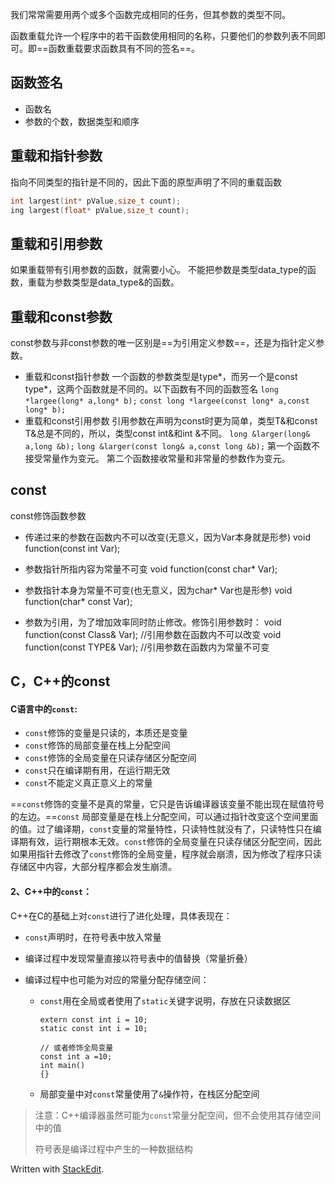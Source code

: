 我们常常需要用两个或多个函数完成相同的任务，但其参数的类型不同。

函数重载允许一个程序中的若干函数使用相同的名称，只要他们的参数列表不同即可。即==函数重载要求函数具有不同的签名==。

## 函数签名
- 函数名
- 参数的个数，数据类型和顺序
## 重载和指针参数
指向不同类型的指针是不同的，因此下面的原型声明了不同的重载函数
```c
int largest(int* pValue,size_t count);
ing largest(float* pValue,size_t count);
```
## 重载和引用参数
如果重载带有引用参数的函数，就需要小心。
不能把参数是类型data_type的函数，重载为参数类型是data_type&的函数。

## 重载和const参数
const参数与非const参数的唯一区别是==为引用定义参数==，还是为指针定义参数。
- 重载和const指针参数
一个函数的参数类型是type*，而另一个是const type*，这两个函数就是不同的。以下函数有不同的函数签名
`long *largee(long* a,long* b);`
`const long *largee(const long* a,const long* b);`
- 重载和const引用参数
引用参数在声明为const时更为简单，类型T&和const T&总是不同的，所以，类型const int&和int &不同。
`long &larger(long& a,long &b);`
`long &larger(const long& a,const long &b);`
第一个函数不接受常量作为变元。
第二个函数接收常量和非常量的参数作为变元。

## const
const修饰函数参数
- 传递过来的参数在函数内不可以改变(无意义，因为Var本身就是形参)
void function(const int Var);

- 参数指针所指内容为常量不可变
void function(const char* Var);

- 参数指针本身为常量不可变(也无意义，因为char* Var也是形参)
void function(char* const Var);

- 参数为引用，为了增加效率同时防止修改。修饰引用参数时：
void function(const Class& Var); //引用参数在函数内不可以改变
void function(const TYPE& Var); //引用参数在函数内为常量不可变
## C，C++的const
#### C语言中的`const`:

-   `const`修饰的变量是只读的，本质还是变量
-   `const`修饰的局部变量在栈上分配空间
-   `const`修饰的全局变量在只读存储区分配空间
-   `const`只在编译期有用，在运行期无效
-   `const`不能定义真正意义上的常量

==`const`修饰的变量不是真的常量，它只是告诉编译器该变量不能出现在赋值符号的左边。==`const` 局部变量是在栈上分配空间，可以通过指针改变这个空间里面的值。过了编译期，`const`变量的常量特性，只读特性就没有了，只读特性只在编译期有效，运行期根本无效。`const`修饰的全局变量在只读存储区分配空间，因此如果用指针去修改了`const`修饰的全局变量，程序就会崩溃，因为修改了程序只读存储区中内容，大部分程序都会发生崩溃。

#### 2、C++中的`const`：

 C++在C的基础上对`const`进行了进化处理，具体表现在：

-   `const`声明时，在符号表中放入常量
-   编译过程中发现常量直接以符号表中的值替换（常量折叠）
-   编译过程中也可能为对应的常量分配存储空间：

    -   `const`用在全局或者使用了`static`关键字说明，存放在只读数据区

        ```
        extern const int i = 10;
        static const int i = 10;

        // 或者修饰全局变量
        const int a =10;
        int main()
        {}
        ```

    -   局部变量中对`const`常量使用了`&`操作符，在栈区分配空间

> 注意：C++编译器虽然可能为`const`常量分配空间，但不会使用其存储空间中的值
>
> 符号表是编译过程中产生的一种数据结构
>

Written with [StackEdit](https://stackedit.io/).
<!--stackedit_data:
eyJoaXN0b3J5IjpbLTM3NzYzNjM5LDE3NzM2NjY4MDIsNTk1ND
IxMDgsMTQ1MzQzMzQ2MF19
-->
